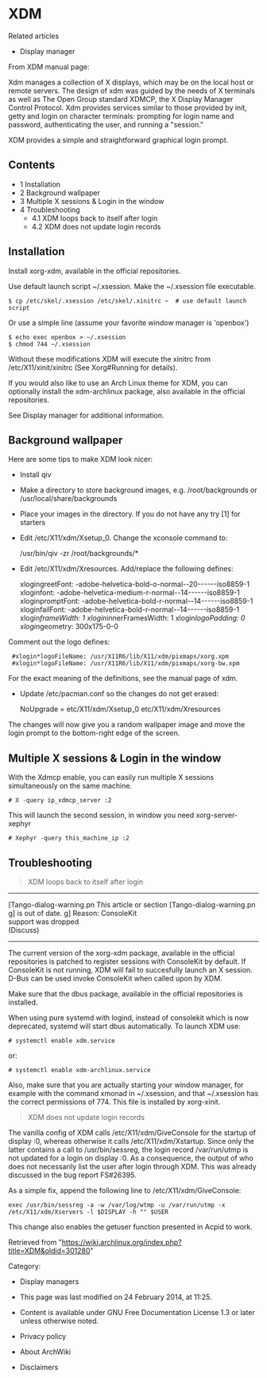XDM
===

Related articles

-   Display manager

From XDM manual page:

Xdm manages a collection of X displays, which may be on the local host
or remote servers. The design of xdm was guided by the needs of X
terminals as well as The Open Group standard XDMCP, the X Display
Manager Control Protocol. Xdm provides services similar to those
provided by init, getty and login on character terminals: prompting for
login name and password, authenticating the user, and running a
"session."

XDM provides a simple and straightforward graphical login prompt.

Contents
--------

-   1 Installation
-   2 Background wallpaper
-   3 Multiple X sessions & Login in the window
-   4 Troubleshooting
    -   4.1 XDM loops back to itself after login
    -   4.2 XDM does not update login records

Installation
------------

Install xorg-xdm, available in the official repositories.

Use default launch script ~/.xsession. Make the ~/.xsession file
executable.

    $ cp /etc/skel/.xsession /etc/skel/.xinitrc ~  # use default launch script

Or use a simple line (assume your favorite window manager is 'openbox')

    $ echo exec openbox > ~/.xsession  
    $ chmod 744 ~/.xsession

Without these modifications XDM will execute the xinitrc from
/etc/X11/xinit/xinitrc (See Xorg#Running for details).

If you would also like to use an Arch Linux theme for XDM, you can
optionally install the xdm-archlinux package, also available in the
official repositories.

See Display manager for additional information.

Background wallpaper
--------------------

Here are some tips to make XDM look nicer:

-   Install qiv

-   Make a directory to store background images, e.g. /root/backgrounds
    or /usr/local/share/backgrounds

-   Place your images in the directory. If you do not have any try [1]
    for starters

-   Edit /etc/X11/xdm/Xsetup_0. Change the xconsole command to:

     /usr/bin/qiv -zr /root/backgrounds/*

-   Edit /etc/X11/xdm/Xresources. Add/replace the following defines:

     xlogingreetFont:  -adobe-helvetica-bold-o-normal--20------iso8859-1
     xloginfont:       -adobe-helvetica-medium-r-normal--14------iso8859-1
     xloginpromptFont: -adobe-helvetica-bold-r-normal--14------iso8859-1
     xloginfailFont:   -adobe-helvetica-bold-r-normal--14------iso8859-1
     xlogin*frameWidth: 1
     xlogin*innerFramesWidth: 1
     xlogin*logoPadding: 0
     xlogin*geometry:    300x175-0-0

Comment out the logo defines:

     #xlogin*logoFileName: /usr/X11R6/lib/X11/xdm/pixmaps/xorg.xpm
     #xlogin*logoFileName: /usr/X11R6/lib/X11/xdm/pixmaps/xorg-bw.xpm

For the exact meaning of the definitions, see the manual page of xdm.

-   Update /etc/pacman.conf so the changes do not get erased:

    NoUpgrade   = etc/X11/xdm/Xsetup_0 etc/X11/xdm/Xresources

The changes will now give you a random wallpaper image and move the
login prompt to the bottom-right edge of the screen.

Multiple X sessions & Login in the window
-----------------------------------------

With the Xdmcp enable, you can easily run multiple X sessions
simultaneously on the same machine.

    # X -query ip_xdmcp_server :2

This will launch the second session, in window you need
xorg-server-xephyr

    # Xephyr -query this_machine_ip :2

Troubleshooting
---------------

> XDM loops back to itself after login

  ------------------------ ------------------------ ------------------------
  [Tango-dialog-warning.pn This article or section  [Tango-dialog-warning.pn
  g]                       is out of date.          g]
                           Reason: ConsoleKit       
                           support was dropped      
                           (Discuss)                
  ------------------------ ------------------------ ------------------------

The current version of the xorg-xdm package, available in the official
repositories is patched to register sessions with ConsoleKit by default.
If ConsoleKit is not running, XDM will fail to succesfully launch an X
session. D-Bus can be used invoke ConsoleKit when called upon by XDM.

Make sure that the dbus package, available in the official repositories
is installed.

When using pure systemd with logind, instead of consolekit which is now
deprecated, systemd will start dbus automatically. To launch XDM use:

    # systemctl enable xdm.service

or:

    # systemctl enable xdm-archlinux.service

Also, make sure that you are actually starting your window manager, for
example with the command xmonad in ~/.xsession, and that ~/.xsession has
the correct permissions of 774. This file is installed by xorg-xinit.

> XDM does not update login records

The vanilla config of XDM calls /etc/X11/xdm/GiveConsole for the startup
of display :0, whereas otherwise it calls /etc/X11/xdm/Xstartup. Since
only the latter contains a call to /usr/bin/sessreg, the login record
/var/run/utmp is not updated for a login on display :0. As a
consequence, the output of who does not necessarily list the user after
login through XDM. This was already discussed in the bug report
FS#26395.

As a simple fix, append the following line to /etc/X11/xdm/GiveConsole:

    exec /usr/bin/sessreg -a -w /var/log/wtmp -u /var/run/utmp -x /etc/X11/xdm/Xservers -l $DISPLAY -h "" $USER

This change also enables the getuser function presented in Acpid to
work.

Retrieved from
"https://wiki.archlinux.org/index.php?title=XDM&oldid=301280"

Category:

-   Display managers

-   This page was last modified on 24 February 2014, at 11:25.
-   Content is available under GNU Free Documentation License 1.3 or
    later unless otherwise noted.
-   Privacy policy
-   About ArchWiki
-   Disclaimers
